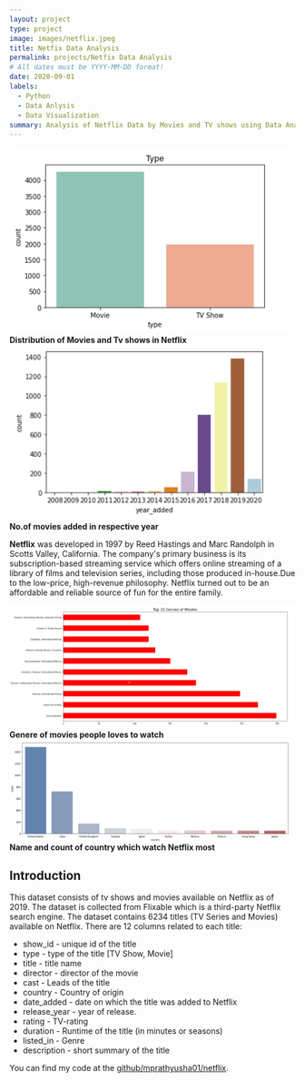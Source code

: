 ```yaml
---
layout: project
type: project
image: images/netflix.jpeg
title: Netfix Data Analysis
permalink: projects/Netfix Data Analysis
# All dates must be YYYY-MM-DD format!
date: 2020-09-01
labels:
  - Python
  - Data Anlysis
  - Data Visualization
summary: Analysis of Netflix Data by Movies and TV shows using Data Analysis Python and Numpy, Pandas, Data Visualisation.
---
```


<div class="ui large rounded images">
  <img class="ui image" src="../images/Netflix1.png">
  <b>Distribution of Movies and Tv shows in Netflix</b>
  <img class="ui image" src="../images/NEtflix2.png">
  <b>No.of movies added in respective year</b>
</div>

**Netflix** was developed in 1997 by Reed Hastings and Marc Randolph in Scotts Valley, California. The company's primary business is its subscription-based streaming service which offers online streaming of a library of films and television series, including those produced in-house.Due to the low-price, high-revenue philosophy. Netflix turned out to be an affordable and reliable source of fun for the entire family.

<div class="ui large rounded images">
  <img class="ui image" src="../images/Netflix3.png">
  <b>Genere of movies people loves to watch</b>
  <img class="ui image" src="../images/Netflix4.png">
  <b>Name and count of country which watch Netflix most</b>
</div>


## Introduction
This dataset consists of tv shows and movies available on Netflix as of 2019. The dataset is collected from Flixable which is a third-party Netflix search engine. The dataset contains 6234 titles (TV Series and Movies) available on Netflix. There are 12 columns related to each title:

* show_id - unique id of the title
* type - type of the title [TV Show, Movie]
* title - title name
* director - director of the movie
* cast - Leads of the title
* country - Country of origin
* date_added - date on which the title was added to Netflix
* release_year - year of release.
* rating - TV-rating
* duration - Runtime of the title (in minutes or seasons)
* listed_in - Genre
* description - short summary of the title




You can find my code  at the [github/mprathyusha01/netflix](https://github.com/MPrathyusha01/Netflix-TV-Movies-Analysis).



